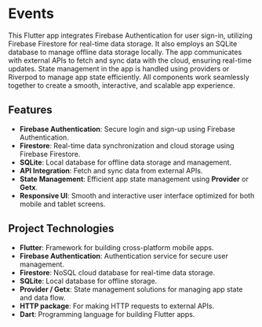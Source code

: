 # Events

This Flutter app integrates Firebase Authentication for user sign-in, utilizing Firebase Firestore for real-time data storage. It also employs an SQLite database to manage offline data storage locally. The app communicates with external APIs to fetch and sync data with the cloud, ensuring real-time updates. State management in the app is handled using providers or Riverpod to manage app state efficiently. All components work seamlessly together to create a smooth, interactive, and scalable app experience.


## Features

- **Firebase Authentication**: Secure login and sign-up using Firebase Authentication.
- **Firestore**: Real-time data synchronization and cloud storage using Firebase Firestore.
- **SQLite**: Local database for offline data storage and management.
- **API Integration**: Fetch and sync data from external APIs.
- **State Management**: Efficient app state management using **Provider** or **Getx**.
- **Responsive UI**: Smooth and interactive user interface optimized for both mobile and tablet screens.


## Project Technologies

- **Flutter**: Framework for building cross-platform mobile apps.
- **Firebase Authentication**: Authentication service for secure user management.
- **Firestore**: NoSQL cloud database for real-time data storage.
- **SQLite**: Local database for offline storage.
- **Provider / Getx**: State management solutions for managing app state and data flow.
- **HTTP package**: For making HTTP requests to external APIs.
- **Dart**: Programming language for building Flutter apps.
